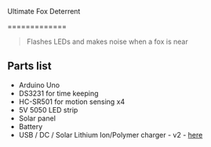 Ultimate Fox Deterrent

=============

> Flashes LEDs and makes noise when a fox is near

## Parts list

- Arduino Uno
- DS3231 for time keeping
- HC-SR501 for motion sensing x4
- 5V 5050 LED strip
- Solar panel
- Battery
- USB / DC / Solar Lithium Ion/Polymer charger - v2 - [here](https://www.adafruit.com/product/390)
